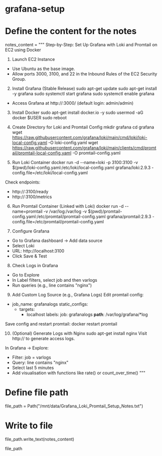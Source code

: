 # grafana-setup

# Define the content for the notes
notes_content = """
Step-by-Step: Set Up Grafana with Loki and Promtail on EC2 using Docker

1. Launch EC2 Instance
- Use Ubuntu as the base image.
- Allow ports 3000, 3100, and 22 in the Inbound Rules of the EC2 Security Group.

2. Install Grafana (Stable Release)
sudo apt-get update
sudo apt-get install -y grafana
sudo systemctl start grafana
sudo systemctl enable grafana
- Access Grafana at http://<EC2-IP>:3000/ (default login: admin/admin)

3. Install Docker
sudo apt-get install docker.io -y
sudo usermod -aG docker $USER
sudo reboot

4. Create Directory for Loki and Promtail Config
mkdir grafana
cd grafana
wget https://raw.githubusercontent.com/grafana/loki/main/cmd/loki/loki-local-config.yaml -O loki-config.yaml
wget https://raw.githubusercontent.com/grafana/loki/main/clients/cmd/promtail/promtail-local-config.yaml -O promtail-config.yaml

5. Run Loki Container
docker run -d --name=loki -p 3100:3100 -v $(pwd)/loki-config.yaml:/etc/loki/local-config.yaml grafana/loki:2.9.3 -config.file=/etc/loki/local-config.yaml

Check endpoints:
- http://<EC2-IP>:3100/ready
- http://<EC2-IP>:3100/metrics

6. Run Promtail Container (Linked with Loki)
docker run -d --name=promtail -v /var/log:/var/log -v $(pwd)/promtail-config.yaml:/etc/promtail/promtail-config.yaml grafana/promtail:2.9.3 -config.file=/etc/promtail/promtail-config.yaml

7. Configure Grafana
- Go to Grafana dashboard → Add data source
- Select Loki
- URL: http://localhost:3100
- Click Save & Test

8. Check Logs in Grafana
- Go to Explore
- In Label filters, select job and then varlogs
- Run queries (e.g., line contains "nginx")

9. Add Custom Log Source (e.g., Grafana Logs)
Edit promtail config:
- job_name: grafanalogs
  static_configs:
    - targets:
        - localhost
      labels:
        job: grafanalogs
        __path__: /var/log/grafana/*log

Save config and restart promtail:
docker restart promtail

10. (Optional) Generate Logs with Nginx
sudo apt-get install nginx
Visit http://<EC2-IP> to generate access logs.

In Grafana → Explore:
- Filter: job = varlogs
- Query: line contains "nginx"
- Select last 5 minutes
- Add visualisation with functions like rate() or count_over_time()
"""

# Define file path
file_path = Path("/mnt/data/Grafana_Loki_Promtail_Setup_Notes.txt")

# Write to file
file_path.write_text(notes_content)

file_path
